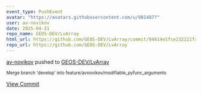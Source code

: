 ```yaml
---
event_type: PushEvent
avatar: "https://avatars.githubusercontent.com/u/981487?"
user: av-novikov
date: 2025-04-21
repo_name: GEOS-DEV/LvArray
html_url: https://github.com/GEOS-DEV/LvArray/commit/84814e1fce232221fadedb87f60487be5dd52315
repo_url: https://github.com/GEOS-DEV/LvArray
---
```


<a href='https://github.com/av-novikov' target='_blank'>av-novikov</a> pushed to <a href='https://github.com/GEOS-DEV/LvArray' target='_blank'>GEOS-DEV/LvArray</a>

<small>Merge branch 'develop' into feature/avnovikov/modifiable_pyfunc_arguments</small>

<a href='https://github.com/GEOS-DEV/LvArray/commit/84814e1fce232221fadedb87f60487be5dd52315' target='_blank'>View Commit</a>